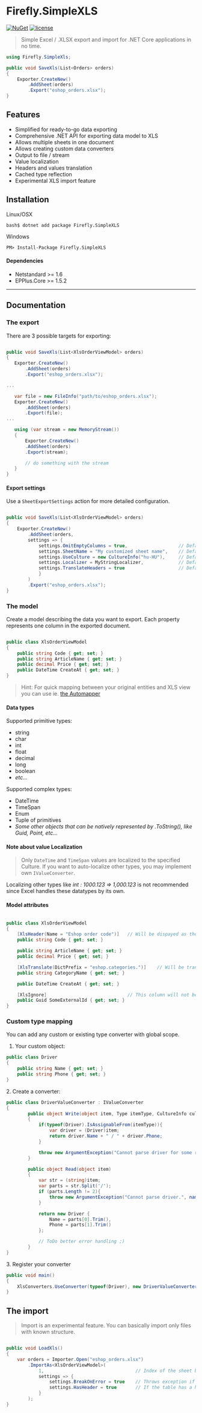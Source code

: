 # Firefly.SimpleXLS

[![NuGet](https://img.shields.io/nuget/v/Firefly.SimpleXls.svg)](https://www.nuget.org/packages/Firefly.SimpleXls)
[![license](https://img.shields.io/github/license/mashape/apistatus.svg)]()

> Simple Excel / .XLSX export and import for .NET Core applications in no time.

```cs
using Firefly.SimpleXls;

public void SaveXls(List<Orders> orders)
{
    Exporter.CreateNew()
        .AddSheet(orders)
        .Export("eshop_orders.xlsx");
}

```
## Features

 * Simplified for ready-to-go data exporting
 * Comprehensive .NET API for exporting data model to XLS
 * Allows multiple sheets in one document
 * Allows creating custom data converters
 * Output to file / stream
 * Value localization
 * Headers and values translation
 * Cached type reflection
 * Experimental XLS import feature
 

## Installation

Linux/OSX
```
bash$ dotnet add package Firefly.SimpleXLS
```

Windows
```
PM> Install-Package Firefly.SimpleXLS
```

#### Dependencies

 * Netstandard >= 1.6
 * EPPlus.Core >= 1.5.2


---

## Documentation


### The export

There are 3 possible targets for exporting:

 ```cs

public void SaveXls(List<XlsOrderViewModel> orders)
{
    Exporter.CreateNew()
        .AddSheet(orders)
        .Export("eshop_orders.xlsx");

...

    var file = new FileInfo("path/to/eshop_orders.xlsx");
    Exporter.CreateNew()
        .AddSheet(orders)
        .Export(file);
...

    using (var stream = new MemoryStream())
    {
        Exporter.CreateNew()
        .AddSheet(orders)
        .Export(stream);

        // do something with the stream
    }
}

```


#### Export settings

Use a `SheetExportSettings` action for more detailed configuration.

```cs

public void SaveXls(List<XlsOrderViewModel> orders)
{
    Exporter.CreateNew()
        .AddSheet(orders, 
        settings => {
            settings.OmitEmptyColumns = true,                   // Default true; Colums with no values will be omitted
            settings.SheetName = "My customized sheet name",    // Default model name; Human-friendly name of the sheet
            settings.UseCulture = new CultureInfo("hu-HU"),     // Default CurrentCulture; Spefific culture for converters and localization.
            settings.Localizer = MyStringLocalizer,             // Default null; Provide an ILocalizer if you want to translate sheet data
            settings.TranslateHeaders = true                    // Default true; Translates headers with Localizer, if present
            }
        )
        .Export("eshop_orders.xlsx");
}

```

### The model

Create a model describing the data you want to export. Each property represents one column in the exported document.

```cs

public class XlsOrderViewModel
{
    public string Code { get; set; }
    public string ArticleName { get; set; }
    public decimal Price { get; set; }
    public DateTime CreateAt { get; set; }
}

```
> Hint: For quick mapping between your original entities and XLS view you can use ie. [the Automapper](https://github.com/AutoMapper/AutoMapper)

#### Data types

Supported primitive types:
 - string
 - char
 - int
 - float
 - decimal
 - long
 - boolean
 - _etc..._

Supported complex types:
 - DateTime
 - TimeSpan
 - Enum
 - Tuple of primitives
 - _Some other objects that can be natively represented by .ToString(), like Guid, Point, etc..._ 


#### Note about value Localization

> Only `DateTime` and `TimeSpan` values are localized to the specified Culture. If you want to auto-localize other types, you may implement own `IValueConverter`.

Localizing other types like _int : 1000.123 => 1,000.123_ is not recommended since Excel handles these datatypes by its own.


#### Model attributes

```cs

public class XlsOrderViewModel
{
    [XlsHeader(Name = "Eshop order code")]   // Will be dispayed as the header of this column 
    public string Code { get; set; }

    public string ArticleName { get; set; }
    public decimal Price { get; set; }

    [XlsTranslate(DictPrefix = "eshop.categories.")]    // Will be translated by your localizer (if provided)
    public string CategoryName { get; set; }

    public DateTime CreateAt { get; set; }

    [XlsIgnore]                              // This column will not be exported 
    public Guid SomeExternalId { get; set; }
}

```

### Custom type mapping

You can add any custom or existing type converter with global scope.


 1. Your custom object:

```cs
public class Driver 
{
    public string Name { get; set; }
    public string Phone { get; set; }
}
```


 2. Create a converter:

```cs
public class DriverValueConverter : IValueConverter
{
        public object Write(object item, Type itemType, CultureInfo culture = null)
        {
            if(typeof(Driver).IsAssignableFrom(itemType)){
                var driver = (Driver)item;
                return driver.Name + " / " + driver.Phone;
            }

            throw new ArgumentException("Cannot parse driver for some reason.");
        }

        public object Read(object item)
        {
            var str = (string)item;
            var parts = str.Split('/');
            if (parts.Length != 2){
                throw new ArgumentException("Cannot parse driver.", nameof(item));
            }

            return new Driver {
                Name = parts[0].Trim(),
                Phone = parts[1].Trim()
            };

            // ToDo better error handling ;)
        }
}
```

3. Register your converter


```cs
public void main()
{
    XlsConverters.UseConverter(typeof(Driver), new DriverValueConverter());
}

```

## The import

> Import is an experimental feature. You can basically import only files with known structure.

```cs

public void LoadXls()
{
    var orders = Importer.Open("eshop_orders.xlsx")
        .ImportAs<XlsOrderViewModel>(
            1,                                  // Index of the sheet based on 1. Optional.
            settings => {
                settings.BreakOnError = true    // Throws exception if some value fails to load,
                settings.HasHeader = true       // If the table has a header to be taken in account
            }
        );
}

```